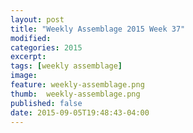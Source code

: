 ```yaml
---
layout: post
title: "Weekly Assemblage 2015 Week 37"
modified:
categories: 2015
excerpt:
tags: [weekly assemblage]
image:
feature: weekly-assemblage.png
thumb:  weekly-assemblage.png
published: false
date: 2015-09-05T19:48:43-04:00
---
```

